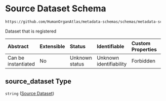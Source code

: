 # Source Dataset Schema

```txt
https://github.com/HumanOrganAtlas/metadata-schemas/schemas/metadata-schemas.json#/$defs/Registration/properties/source_dataset
```

Dataset that is registered

| Abstract            | Extensible | Status         | Identifiable            | Custom Properties | Additional Properties | Access Restrictions | Defined In                                                                   |
| :------------------ | :--------- | :------------- | :---------------------- | :---------------- | :-------------------- | :------------------ | :--------------------------------------------------------------------------- |
| Can be instantiated | No         | Unknown status | Unknown identifiability | Forbidden         | Allowed               | none                | [metadata-schema.json\*](../out/metadata-schema.json "open original schema") |

## source\_dataset Type

`string` ([Source Dataset](metadata-schema-defs-registration-properties-source-dataset.md))
